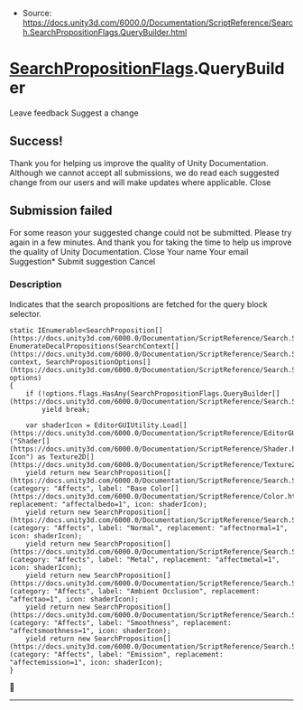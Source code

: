 * Source: https://docs.unity3d.com/6000.0/Documentation/ScriptReference/Search.SearchPropositionFlags.QueryBuilder.html

#  [SearchPropositionFlags](https://docs.unity3d.com/6000.0/Documentation/ScriptReference/Search.SearchPropositionFlags.html).QueryBuilder
Leave feedback
Suggest a change
## Success!
Thank you for helping us improve the quality of Unity Documentation. Although we cannot accept all submissions, we do read each suggested change from our users and will make updates where applicable.
Close
## Submission failed
For some reason your suggested change could not be submitted. Please <a>try again</a> in a few minutes. And thank you for taking the time to help us improve the quality of Unity Documentation.
Close
Your name Your email Suggestion* Submit suggestion
Cancel
### Description
Indicates that the search propositions are fetched for the query block selector.
```
static IEnumerable<SearchProposition[](https://docs.unity3d.com/6000.0/Documentation/ScriptReference/Search.SearchProposition.html)> EnumerateDecalPropositions(SearchContext[](https://docs.unity3d.com/6000.0/Documentation/ScriptReference/Search.SearchContext.html) context, SearchPropositionOptions[](https://docs.unity3d.com/6000.0/Documentation/ScriptReference/Search.SearchPropositionOptions.html) options)
{
    if (!options.flags.HasAny(SearchPropositionFlags.QueryBuilder[](https://docs.unity3d.com/6000.0/Documentation/ScriptReference/Search.SearchPropositionFlags.QueryBuilder.html)))
        yield break;

    var shaderIcon = EditorGUIUtility.Load[](https://docs.unity3d.com/6000.0/Documentation/ScriptReference/EditorGUIUtility.Load.html)("Shader[](https://docs.unity3d.com/6000.0/Documentation/ScriptReference/Shader.html) Icon") as Texture2D[](https://docs.unity3d.com/6000.0/Documentation/ScriptReference/Texture2D.html);
    yield return new SearchProposition[](https://docs.unity3d.com/6000.0/Documentation/ScriptReference/Search.SearchProposition.html)(category: "Affects", label: "Base Color[](https://docs.unity3d.com/6000.0/Documentation/ScriptReference/Color.html)", replacement: "affectalbedo=1", icon: shaderIcon);
    yield return new SearchProposition[](https://docs.unity3d.com/6000.0/Documentation/ScriptReference/Search.SearchProposition.html)(category: "Affects", label: "Normal", replacement: "affectnormal=1", icon: shaderIcon);
    yield return new SearchProposition[](https://docs.unity3d.com/6000.0/Documentation/ScriptReference/Search.SearchProposition.html)(category: "Affects", label: "Metal", replacement: "affectmetal=1", icon: shaderIcon);
    yield return new SearchProposition[](https://docs.unity3d.com/6000.0/Documentation/ScriptReference/Search.SearchProposition.html)(category: "Affects", label: "Ambient Occlusion", replacement: "affectao=1", icon: shaderIcon);
    yield return new SearchProposition[](https://docs.unity3d.com/6000.0/Documentation/ScriptReference/Search.SearchProposition.html)(category: "Affects", label: "Smoothness", replacement: "affectsmoothness=1", icon: shaderIcon);
    yield return new SearchProposition[](https://docs.unity3d.com/6000.0/Documentation/ScriptReference/Search.SearchProposition.html)(category: "Affects", label: "Emission", replacement: "affectemission=1", icon: shaderIcon);
}

```

* * *
